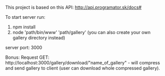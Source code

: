 This project is based on this API: http://api.programator.sk/docs#

To start server run:
 1. npm install
 2. node 'path/bin/www' 'path/gallery'  (you can also create your own gallery directory instead)

server port: 3000

Bonus: Request GET: http://localhost:3000/gallery/download/"name_of_gallery" - will compress and send gallery to client (user can download whole compressed gallery).
